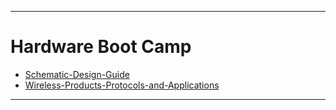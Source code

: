 ********
# Hardware Boot Camp

* [Schematic-Design-Guide](HW-Schematic-Design-Guide)
* [Wireless-Products-Protocols-and-Applications](HW-Wireless-Products-Protocols-and-Applications)

********